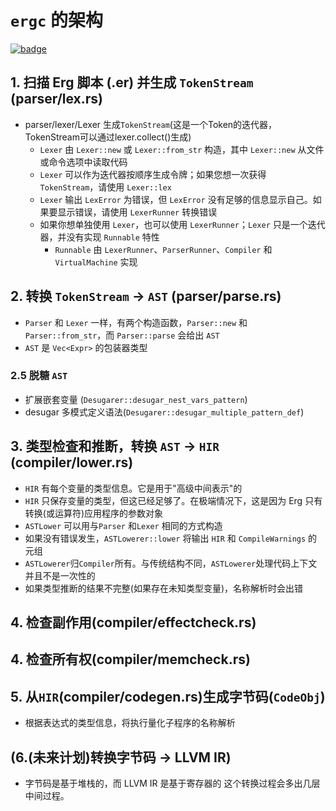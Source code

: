 # `ergc` 的架构

[![badge](https://img.shields.io/endpoint.svg?url=https%3A%2F%2Fgezf7g7pd5.execute-api.ap-northeast-1.amazonaws.com%2Fdefault%2Fsource_up_to_date%3Fowner%3Derg-lang%26repos%3Derg%26ref%3Dmain%26path%3Ddoc/EN/compiler/architecture.md%26commit_hash%3Da711efa99b325ba1012f6897e7b0e2bdb947d8a1)](https://gezf7g7pd5.execute-api.ap-northeast-1.amazonaws.com/default/source_up_to_date?owner=erg-lang&repos=erg&ref=main&path=doc/EN/compiler/architecture.md&commit_hash=a711efa99b325ba1012f6897e7b0e2bdb947d8a1)

## 1. 扫描 Erg 脚本 (.er) 并生成 `TokenStream` (parser/lex.rs)

* parser/lexer/Lexer 生成`TokenStream`(这是一个Token的迭代器，TokenStream可以通过lexer.collect()生成)
  * `Lexer` 由 `Lexer::new` 或 `Lexer::from_str` 构造，其中 `Lexer::new` 从文件或命令选项中读取代码
  * `Lexer` 可以作为迭代器按顺序生成令牌；如果您想一次获得 `TokenStream`，请使用 `Lexer::lex`
  * `Lexer` 输出 `LexError` 为错误，但 `LexError` 没有足够的信息显示自己。如果要显示错误，请使用 `LexerRunner` 转换错误
  * 如果你想单独使用 `Lexer`，也可以使用 `LexerRunner`；`Lexer` 只是一个迭代器，并没有实现 `Runnable` 特性
    * `Runnable` 由 `LexerRunner`、`ParserRunner`、`Compiler` 和 `VirtualMachine` 实现

## 2. 转换 `TokenStream` -> `AST` (parser/parse.rs)

* `Parser` 和 `Lexer` 一样，有两个构造函数，`Parser::new` 和 `Parser::from_str`，而 `Parser::parse` 会给出 `AST`
* `AST` 是 `Vec<Expr>` 的包装器类型

### 2.5 脱糖 `AST`

* 扩展嵌套变量 (`Desugarer::desugar_nest_vars_pattern`)
* desugar 多模式定义语法(`Desugarer::desugar_multiple_pattern_def`)

## 3. 类型检查和推断，转换 `AST` -> `HIR` (compiler/lower.rs)

* `HIR` 有每个变量的类型信息。它是用于"高级中间表示"的
* `HIR` 只保存变量的类型，但这已经足够了。在极端情况下，这是因为 Erg 只有转换(或运算符)应用程序的参数对象
* `ASTLower` 可以用与`Parser` 和`Lexer` 相同的方式构造
* 如果没有错误发生，`ASTLowerer::lower` 将输出 `HIR` 和 `CompileWarnings` 的元组
* `ASTLowerer`归`Compiler`所有。与传统结构不同，`ASTLowerer`处理代码上下文并且不是一次性的
* 如果类型推断的结果不完整(如果存在未知类型变量)，名称解析时会出错

## 4. 检查副作用(compiler/effectcheck.rs)

## 4. 检查所有权(compiler/memcheck.rs)

## 5. 从`HIR`(compiler/codegen.rs)生成字节码(`CodeObj`)

* 根据表达式的类型信息，将执行量化子程序的名称解析

## (6.(未来计划)转换字节码 -> LLVM IR)

* 字节码是基于堆栈的，而 LLVM IR 是基于寄存器的
  这个转换过程会多出几层中间过程。